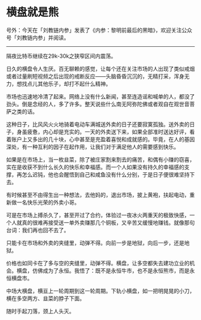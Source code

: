 # 横盘就是熊

号外：今天在「刘教链内参」发表了《内参：黎明前最后的黑暗》，欢迎关注公众号「刘教链内参」并阅读。

---

隔夜比特币继续在29k-30k之狭窄区间内震荡。

日久的横盘令人生厌。百无聊赖的感觉，让每个还在关注市场的人出现了类似戒烟或者过量刷短视频之后出现的戒断反应——头脑昏昏沉沉的，无精打采，浑身无力，想找点儿其他乐子，却打不起什么精神。

市场也迅速地冷清了起来。网络上没有什么新闻，甚至连造谣和喊单的人，都没了劲头。倒是念经的人，多了许多。整天说些什么南无阿弥陀佛或者观自在观世音菩萨之类的话。

这种日子，比风风火火地骑着电动车满城送外卖的日子还要寂寞孤独。送外卖的日子，身虽疲惫，内心却是充实的。一天的外卖送下来，如果全部准时送达好评，看着账户上又多出的几十块，心中甚至是充盈着喜悦和成就感的。毕竟，在人的基因深处，有一种互利的因子在起作用，让我们对于满足他人的需要感到快乐。

如果是在市场上，当一枚韭菜，除了被庄家割来割去的痛苦，和偶有小赚的窃喜，实在是收获不到什么长久的快乐和幸福感。而一个人如果没有持久的幸福感的支撑，再怎么迟钝，他也会醒悟到自己和咸鱼没有什么分别，于是日子便很难坚持下去。

有时候甚至不由得生出一种想法，去他妈的，退出市场，披上黄袍，扶起电动，重新做一名快乐光荣的外卖小哥。

可是在市场上搏杀久了，甚至开过了合约，体验过一夜冰火两重天的极致快感，一个人就真的很难再接受送一单外卖赚那几个铜板，又辛苦又缓慢地赚钱。就像那句台词：我们再也回不去了。

只能卡在市场和外卖的夹缝里，动弹不得。向前一步是地狱，向后一步，还是地狱。

价格也如同卡在了多与空的夹缝里，动弹不得。横盘，让多空都失去建功立业的机会。横盘，仿佛成为了永恒。我悟了：既不是永恒牛市，也不是永恒熊市，而是永恒横盘市。

中场大横盘，横亘上一轮周期到这一轮周期。下轨小横盘，如一把明晃晃的小刀，横在多空两方、韭菜的脖子下面。

随时手起刀落，颈上人头灭。

